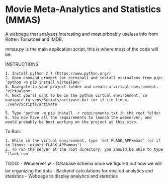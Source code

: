 # Movie Meta-Analytics and Statistics (MMAS)

A webpage that analyzes interesting and most prboably useless info from Rotten Tomatoes and IMDB.

mmas.py is the main application script, this is where most of the code will be.

INSTRUCTIONS

	1. Install python 2.7 (https://www.python.org/)
	2. Open command promprt (or terminal) and install virtualenv from pip: 'python -m pip install virtualenv'
	3. Navigate to your project folder and create a virtual environment: 'virtualenv'
	4. Next you'll want to be in the python virtual environment, so navigate to venv/Scripts/activate.bat (or if iin linux, ./venv/Scripts/activate

	5. Type 'python -m pip install -r requirements.txt in the root folder
	6. You now have all the requirements to launch the webserver, and would probably be best working on the project at this step.
	
	
To Run:

	1. While in the virtual environment, type 'set FLASK_APP=mmas' (or if in linux: 'export FLASK_APP=mmas')
	2. To run the server at the root directory, you should be able to type 'flask run'

TODO:
	- Webserver :heavy_check_mark:
	- Database schema once we figured out how we will be organizing the data
	- Backend calculations for desired analytics and statistics
	- Webpage to display analytics and statistics


